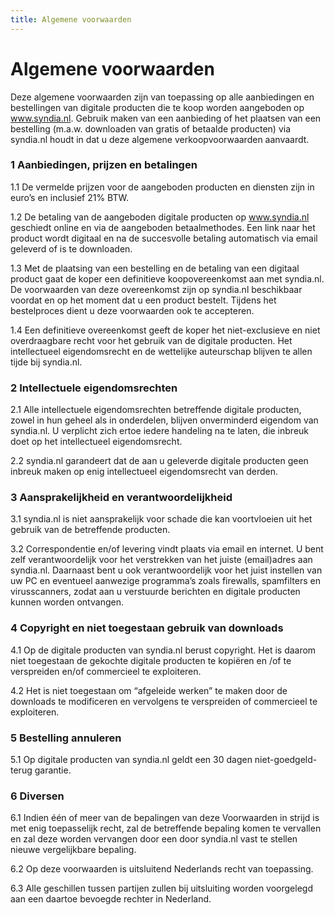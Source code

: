 ```yaml
---
title: Algemene voorwaarden
---
```


# Algemene voorwaarden

Deze algemene voorwaarden zijn van toepassing op alle aanbiedingen en bestellingen van digitale producten die te koop worden aangeboden op www.syndia.nl. Gebruik maken van een aanbieding of het plaatsen van een bestelling (m.a.w. downloaden van gratis of betaalde producten) via syndia.nl houdt in dat u deze algemene verkoopvoorwaarden aanvaardt.

### 1 Aanbiedingen, prijzen en betalingen

1.1 De vermelde prijzen voor de aangeboden producten en diensten zijn in euro’s en inclusief 21% BTW.

1.2 De betaling van de aangeboden digitale producten op www.syndia.nl geschiedt online en via de aangeboden betaalmethodes. Een link naar het product wordt digitaal en na de succesvolle betaling automatisch via email geleverd of is te downloaden.

1.3 Met de plaatsing van een bestelling en de betaling van een digitaal product gaat de koper een definitieve koopovereenkomst aan met syndia.nl. De voorwaarden van deze overeenkomst zijn op syndia.nl beschikbaar voordat en op het moment dat u een product bestelt. Tijdens het bestelproces dient u deze voorwaarden ook te accepteren.

1.4 Een definitieve overeenkomst geeft de koper het niet-exclusieve en niet overdraagbare recht voor het gebruik van de digitale producten. Het intellectueel eigendomsrecht en de wettelijke auteurschap blijven te allen tijde bij syndia.nl.

### 2 Intellectuele eigendomsrechten

2.1 Alle intellectuele eigendomsrechten betreffende digitale producten, zowel in hun geheel als in onderdelen, blijven onverminderd eigendom van syndia.nl. U verplicht zich ertoe iedere handeling na te laten, die inbreuk doet op het intellectueel eigendomsrecht.

2.2 syndia.nl garandeert dat de aan u geleverde digitale producten geen inbreuk maken op enig intellectueel eigendomsrecht van derden.

### 3 Aansprakelijkheid en verantwoordelijkheid

3.1 syndia.nl is niet aansprakelijk voor schade die kan voortvloeien uit het gebruik van de betreffende producten.

3.2 Correspondentie en/of levering vindt plaats via email en internet. U bent zelf verantwoordelijk voor het verstrekken van het juiste (email)adres aan syndia.nl. Daarnaast bent u ook verantwoordelijk voor het juist instellen van uw PC en eventueel aanwezige programma’s zoals firewalls, spamfilters en virusscanners, zodat aan u verstuurde berichten en digitale producten kunnen worden ontvangen.

### 4 Copyright en niet toegestaan gebruik van downloads

4.1 Op de digitale producten van syndia.nl berust copyright. Het is daarom niet toegestaan de gekochte digitale producten te kopiëren en /of te verspreiden en/of commercieel te exploiteren.

4.2 Het is niet toegestaan om “afgeleide werken” te maken door de downloads te modificeren en vervolgens te verspreiden of commercieel te exploiteren.

### 5 Bestelling annuleren

5.1 Op digitale producten van syndia.nl geldt een 30 dagen niet-goedgeld-terug garantie.

### 6 Diversen

6.1 Indien één of meer van de bepalingen van deze Voorwaarden in strijd is met enig toepasselijk recht, zal de betreffende bepaling komen te vervallen en zal deze worden vervangen door een door syndia.nl vast te stellen nieuwe vergelijkbare bepaling.

6.2 Op deze voorwaarden is uitsluitend Nederlands recht van toepassing.

6.3 Alle geschillen tussen partijen zullen bij uitsluiting worden voorgelegd aan een daartoe bevoegde rechter in Nederland.
